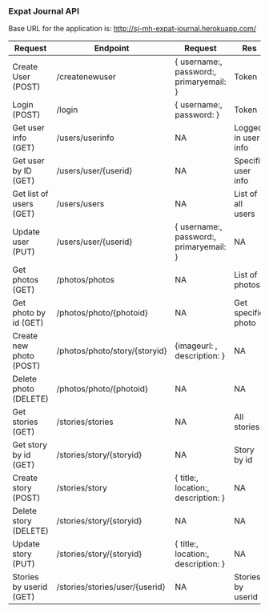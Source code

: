 ### Expat Journal API

Base URL for the application is:
http://sj-mh-expat-journal.herokuapp.com/

| Request                 | Endpoint                          | Request                                 | Res                  |
|-------------------------|-----------------------------------|-----------------------------------------|----------------------|
| Create User (POST)      | /createnewuser                    | { username:, password:, primaryemail: } | Token                |
| Login (POST)            | /login                            | { username:, password: }                | Token                |
| Get user info (GET)     | /users/userinfo                   | NA                                      | Logged in  user info |
| Get user by ID (GET)    | /users/user/{userid}              | NA                                      | Specific  user info  |
| Get list of users (GET) | /users/users                      | NA                                      | List of all users    |
| Update user (PUT)       | /users/user/{userid}              | { username:, password:, primaryemail: } | NA                   |
| Get photos (GET)        | /photos/photos                    | NA                                      | List of photos       |
| Get photo by id (GET)   | /photos/photo/{photoid}           | NA                                      | Get specific  photo  |
| Create new photo (POST) | /photos/photo/story/{storyid}     | {imageurl: ,  description: }            | NA                   |
| Delete photo (DELETE)   | /photos/photo/{photoid}           | NA                                      | NA                   |
| Get stories (GET)       | /stories/stories                  | NA                                      | All stories          |
| Get story by id (GET)   | /stories/story/{storyid}          | NA                                      | Story by id          |
| Create story (POST)     | /stories/story                    | { title:, location:, description: }     | NA                   |
| Delete story (DELETE)   | /stories/story/{storyid}          | NA                                      | NA                   |
| Update story (PUT)      | /stories/story/{storyid}          | { title:, location:, description: }     | NA                   |
| Stories by userid (GET) | /stories/stories/user/{userid}    | NA                                      | Stories by userid    |
